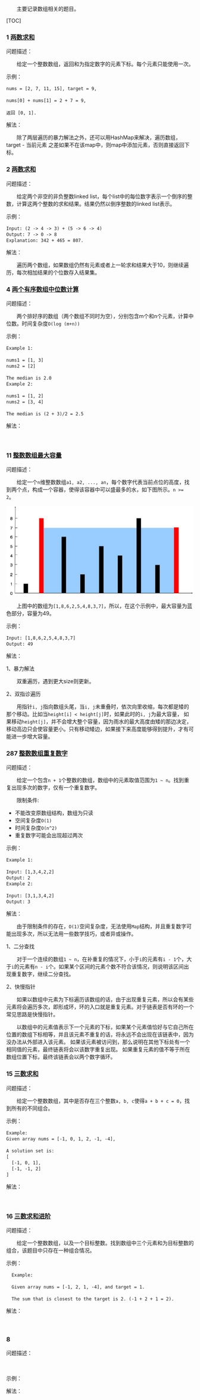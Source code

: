 　　主要记录数组相关的题目。

[TOC]

### 1 [两数求和](../java/com/ckm/array/Solution1.java)
问题描述：

　　给定一个整数数组，返回和为指定数字的元素下标。每个元素只能使用一次。

示例：
```
nums = [2, 7, 11, 15], target = 9,

nums[0] + nums[1] = 2 + 7 = 9,

返回 [0, 1].
```
解法：

　　除了两层遍历的暴力解法之外，还可以用HashMap来解决，遍历数组，target - 当前元素 之差如果不在该map中，则map中添加元素，否则直接返回下标。

### 2 [两数求和](../java/com/ckm/array/Solution2.java)
问题描述：

　　给定两个非空的非负整数linked list，每个list中的每位数字表示一个倒序的整数，计算这两个整数的求和结果。结果仍然以倒序整数的linked list表示。

示例：

```
Input: (2 -> 4 -> 3) + (5 -> 6 -> 4)
Output: 7 -> 0 -> 8
Explanation: 342 + 465 = 807.
```

解法：

　　遍历两个数组，如果数组仍然有元素或者上一轮求和结果大于10，则继续遍历，每次相加结果的个位数存入结果集。

### 4 [两个有序数组中位数计算](../java/com/ckm/array/Solution4.java)
问题描述：

　　两个排好序的数组（两个数组不同时为空），分别包含m个和n个元素，计算中位数。时间复杂度`O(log (m+n))`

示例：

```
Example 1:

nums1 = [1, 3]
nums2 = [2]

The median is 2.0
Example 2:

nums1 = [1, 2]
nums2 = [3, 4]

The median is (2 + 3)/2 = 2.5
```

解法：

　　

### 11 [整数数组最大容量](../java/com/ckm/array/Solution1.java)
问题描述：

　　给定一个`n`维整数数组`a1, a2, ..., an`，每个数字代表当前点位的高度，找到两个点，构成一个容器，使得该容器中可以盛最多的水，如下图所示。`n >= 2`。

![示意图](./images/q_11.jpg)

　　上图中的数组为`[1,8,6,2,5,4,8,3,7]`，所以，在这个示例中，最大容量为蓝色部分，容量为49。

示例：

```
Input: [1,8,6,2,5,4,8,3,7]
Output: 49
```

解法：

1、暴力解法

　　双重遍历，遇到更大size则更新。

2、双指诊遍历

　　用指针`i, j`指向数组头尾，当`i, j`未重叠时，依次向里收缩，每次都是矮的那个移动。比如当`height[i] < height[j]`时，如果此时的`i, j`为最大容量，
如果移动`height[j]`，并不会增大整个容量，因为雨水的最大高度由矮的那边决定，移动高边只会使容量更小。只有移动矮边，如果接下来高度能够得到提升，才有可能进一步增大容量。

### 287 [整数数组重复数字](../java/com/ckm/array/Solution287.java)
问题描述：

　　给定一个包含`n + 1`个整数的数组，数组中的元素取值范围为`1 ~ n`。找到重复出现多次的数字，仅有一个重复数字。

　　限制条件:
- 不能改变原数组结构，数组为只读
- 空间复杂度`O(1)`
- 时间复杂度`O(n^2)`
- 重复数字可能会出现超过两次

示例：

```
Example 1:

Input: [1,3,4,2,2]
Output: 2
Example 2:

Input: [3,1,3,4,2]
Output: 3
```

解法：

　　由于限制条件的存在，`O(1)`空间复杂度，无法使用`Map`结构，并且重复数字可能出现多次，所以无法用一些数学技巧，或者异或操作。

1、二分查找

　　对于一个连续的数组`1 ~ n`，在补重复的情况下，小于`i`的元素有`i - 1`个，大于`i`的元素有`n - i`个。如果某个区间的元素个数不符合该情况，则说明该区间出现重复数字，继续二分查找。

2、快慢指针

　　如果以数组中元素为下标遍历该数组的话，由于出现重复元素，所以会有某些元素将会遍历多次，即形成环，环的入口就是重复元素。对于链表是否有环的一个常见思路是快慢指针。

　　以数组中的元素值表示下一个元素的下标，如果某个元素值恰好与它自己所在位置的数组下标相等，并且该元素不重复的话，将永远不会出现在该链表中，因为没办法从外部进入该元素。
如果该元素被访问到，那么说明在其他下标处有一个相同值的元素，最终链表将会以该数字重复出现。
如果重复元素的值不等于所在数组位置下标，最终该链表会以两个数字循环。

### 15 [三数求和](../java/com/ckm/array/Solution15.java)
问题描述：

　　给定一个整数数组，其中是否存在三个整数`a, b, c`使得`a + b + c = 0`，找到所有的不同组合。

示例：

```
Example:
Given array nums = [-1, 0, 1, 2, -1, -4],

A solution set is:
[
  [-1, 0, 1],
  [-1, -1, 2]
]
```

解法：

　　

### 16 [三数求和进阶](../java/com/ckm/array/Solution16.java)
问题描述：

　　给定一个整数数组，以及一个目标整数。找到数组中三个元素和为目标整数的组合，该题目中只存在一种组合情况。

示例：

```
  Example:
  
  Given array nums = [-1, 2, 1, -4], and target = 1.
  
  The sum that is closest to the target is 2. (-1 + 2 + 1 = 2).
```

解法：

　　

### 8 [](../java/com/ckm/array/Solution1.java)
问题描述：

　　

示例：


解法：

　　